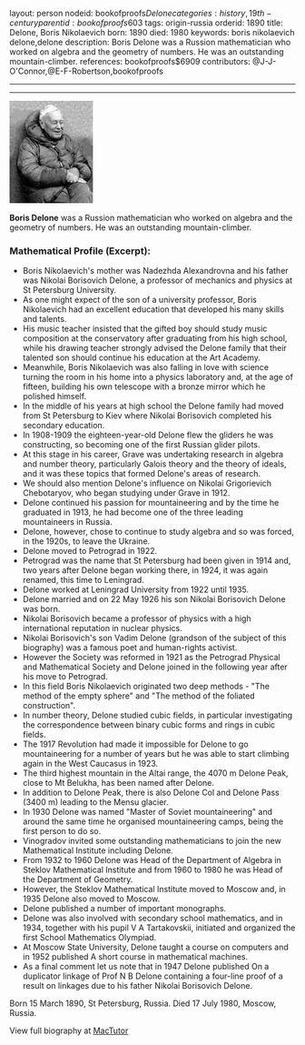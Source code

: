 layout: person
nodeid: bookofproofs$Delone
categories: history,19th-century
parentid: bookofproofs$603
tags: origin-russia
orderid: 1890
title: Delone, Boris Nikolaevich
born: 1890
died: 1980
keywords: boris nikolaevich delone,delone
description: Boris Delone was a Russion mathematician who worked on algebra and the geometry of numbers. He was an outstanding mountain-climber.
references: bookofproofs$6909
contributors: @J-J-O'Connor,@E-F-Robertson,bookofproofs

---



---

![Delone.jpg](https://github.com/bookofproofs/bookofproofs.github.io/blob/main/_sources/_assets/images/portraits/Delone.jpg?raw=true)

**Boris Delone** was a Russion mathematician who worked on algebra and the geometry of numbers. He was an outstanding mountain-climber.

### Mathematical Profile (Excerpt):
* Boris Nikolaevich's mother was Nadezhda Alexandrovna and his father was Nikolai Borisovich Delone, a professor of mechanics and physics at St Petersburg University.
* As one might expect of the son of a university professor, Boris Nikolaevich had an excellent education that developed his many skills and talents.
* His music teacher insisted that the gifted boy should study music composition at the conservatory after graduating from his high school, while his drawing teacher strongly advised the Delone family that their talented son should continue his education at the Art Academy.
* Meanwhile, Boris Nikolaevich was also falling in love with science turning the room in his home into a physics laboratory and, at the age of fifteen, building his own telescope with a bronze mirror which he polished himself.
* In the middle of his years at high school the Delone family had moved from St Petersburg to Kiev where Nikolai Borisovich completed his secondary education.
* In 1908-1909 the eighteen-year-old Delone flew the gliders he was constructing, so becoming one of the first Russian glider pilots.
* At this stage in his career, Grave was undertaking research in algebra and number theory, particularly Galois theory and the theory of ideals, and it was these topics that formed Delone's areas of research.
* We should also mention Delone's influence on Nikolai Grigorievich Chebotaryov, who began studying under Grave in 1912.
* Delone continued his passion for mountaineering and by the time he graduated in 1913, he had become one of the three leading mountaineers in Russia.
* Delone, however, chose to continue to study algebra and so was forced, in the 1920s, to leave the Ukraine.
* Delone moved to Petrograd in 1922.
* Petrograd was the name that St Petersburg had been given in 1914 and, two years after Delone began working there, in 1924, it was again renamed, this time to Leningrad.
* Delone worked at Leningrad University from 1922 until 1935.
* Delone married and on 22 May 1926 his son Nikolai Borisovich Delone was born.
* Nikolai Borisovich became a professor of physics with a high international reputation in nuclear physics.
* Nikolai Borisovich's son Vadim Delone (grandson of the subject of this biography) was a famous poet and human-rights activist.
* However the Society was reformed in 1921 as the Petrograd Physical and Mathematical Society and Delone joined in the following year after his move to Petrograd.
* In this field Boris Nikolaevich originated two deep methods - "The method of the empty sphere" and "The method of the foliated construction".
* In number theory, Delone studied cubic fields, in particular investigating the correspondence between binary cubic forms and rings in cubic fields.
* The 1917 Revolution had made it impossible for Delone to go mountaineering for a number of years but he was able to start climbing again in the West Caucasus in 1923.
* The third highest mountain in the Altai range, the 4070 m Delone Peak, close to Mt Belukha, has been named after Delone.
* In addition to Delone Peak, there is also Delone Col and Delone Pass (3400 m) leading to the Mensu glacier.
* In 1930 Delone was named "Master of Soviet mountaineering" and around the same time he organised mountaineering camps, being the first person to do so.
* Vinogradov invited some outstanding mathematicians to join the new Mathematical Institute including Delone.
* From 1932 to 1960 Delone was Head of the Department of Algebra in Steklov Mathematical Institute and from 1960 to 1980 he was Head of the Department of Geometry.
* However, the Steklov Mathematical Institute moved to Moscow and, in 1935 Delone also moved to Moscow.
* Delone published a number of important monographs.
* Delone was also involved with secondary school mathematics, and in 1934, together with his pupil V A Tartakovskii, initiated and organized the first School Mathematics Olympiad.
* At Moscow State University, Delone taught a course on computers and in 1952 published A short course in mathematical machines.
* As a final comment let us note that in 1947 Delone published On a duplicator linkage of Prof N B Delone containing a four-line proof of a result on linkages due to his father Nikolai Borisovich Delone.

Born 15 March 1890, St Petersburg, Russia. Died 17 July 1980, Moscow, Russia.

View full biography at [MacTutor](https://mathshistory.st-andrews.ac.uk/Biographies/Delone/)

